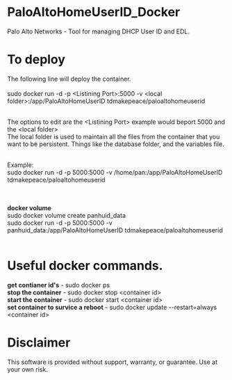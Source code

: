 # PaloAltoHomeUserID_Docker
Palo Alto Networks - Tool for managing DHCP User ID and EDL.

# To deploy
The following line will deploy the container. <br> <br>
sudo docker run -d -p \<Listining Port\>:5000 -v \<local folder\>:/app/PaloAltoHomeUserID tdmakepeace/paloaltohomeuserid<br><br>

The options to edit are the \<Listining Port\> example would beport 5000 and the \<local folder\> <br>
The local folder is used to maintain all the files from the container that you want to be persistent. 
Things like the database folder, and the variables file.<br><br>

Example: <br>
sudo docker run -d -p 5000:5000 -v /home/pan:/app/PaloAltoHomeUserID tdmakepeace/paloaltohomeuserid

<br><br>
**docker volume** <br>
sudo docker volume create panhuid_data  <br>
sudo docker run -d -p 5000:5000 -v panhuid_data:/app/PaloAltoHomeUserID tdmakepeace/paloaltohomeuserid <br>
<br>

# Useful docker commands.

**get contianer id's**  - sudo docker ps<br>
**stop the container** - sudo docker stop \<container id\><br>
**start the container** - sudo docker start \<container id\><br>
**set container to survice a reboot** - sudo docker update --restart=always \<container id\><br>


# Disclaimer
This software is provided without support, warranty, or guarantee. Use at your own risk.
